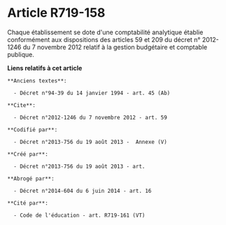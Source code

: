 # Article R719-158

Chaque établissement se dote d'une comptabilité analytique établie conformément aux dispositions des articles 59 et 209 du
décret n° 2012-1246 du 7 novembre 2012 relatif à la gestion budgétaire et comptable publique.

**Liens relatifs à cet article**

	**Anciens textes**:

	  - Décret n°94-39 du 14 janvier 1994 - art. 45 (Ab)

	**Cite**:

	  - Décret n°2012-1246 du 7 novembre 2012 - art. 59

	**Codifié par**:

	  - Décret n°2013-756 du 19 août 2013 -  Annexe (V)

	**Créé par**:

	  - Décret n°2013-756 du 19 août 2013 - art.

	**Abrogé par**:

	  - Décret n°2014-604 du 6 juin 2014 - art. 16

	**Cité par**:

	  - Code de l'éducation - art. R719-161 (VT)
